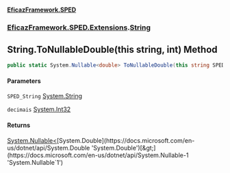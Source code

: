#### [EficazFramework.SPED](EficazFrameworkSPED.md 'EficazFramework SPED')
### [EficazFramework.SPED.Extensions](EficazFramework.SPED.Extensions.md 'EficazFramework.SPED.Extensions').[String](EficazFramework.SPED.Extensions/String.md 'EficazFramework.SPED.Extensions.String')

## String.ToNullableDouble(this string, int) Method

```csharp
public static System.Nullable<double> ToNullableDouble(this string SPED_String, int decimais=0);
```
#### Parameters

<a name='EficazFramework.SPED.Extensions.String.ToNullableDouble(thisstring,int).SPED_String'></a>

`SPED_String` [System.String](https://docs.microsoft.com/en-us/dotnet/api/System.String 'System.String')

<a name='EficazFramework.SPED.Extensions.String.ToNullableDouble(thisstring,int).decimais'></a>

`decimais` [System.Int32](https://docs.microsoft.com/en-us/dotnet/api/System.Int32 'System.Int32')

#### Returns
[System.Nullable&lt;](https://docs.microsoft.com/en-us/dotnet/api/System.Nullable-1 'System.Nullable`1')[System.Double](https://docs.microsoft.com/en-us/dotnet/api/System.Double 'System.Double')[&gt;](https://docs.microsoft.com/en-us/dotnet/api/System.Nullable-1 'System.Nullable`1')
